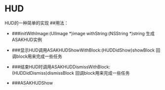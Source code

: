 # HUD
HUD的一种简单的实现
##用法：
*	###initWithImage:(UIImage *)image withString:(NSString *)string 生成ASAKHUD实例



*	###显示HUD调用ASAKHUDShowWithBlock:(HUDDidShow)showBlock 回调block用来完成一些任务


*	###结束HUD时调用ASAKHUDDismissWithBlock:(HUDDidDismiss)dismissBlock 回调block用来完成一些任务

*	###ASAKHUDShow